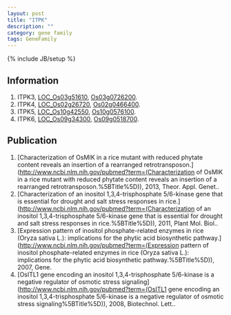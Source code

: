 ```yaml
---
layout: post
title: "ITPK"
description: ""
category: gene family
tags: GeneFamily
---
```

{% include JB/setup %}

## Information
1. ITPK3, [LOC_Os03g51610](http://rice.plantbiology.msu.edu/cgi-bin/ORF_infopage.cgi?orf=LOC_Os03g51610), [Os03g0726200](http://rapdb.dna.affrc.go.jp/viewer/gbrowse_details/irgsp1?name=Os03g0726200).
2. ITPK4, [LOC_Os02g26720](http://rice.plantbiology.msu.edu/cgi-bin/ORF_infopage.cgi?orf=LOC_Os02g26720), [Os02g0466400](http://rapdb.dna.affrc.go.jp/viewer/gbrowse_details/irgsp1?name=Os02g0466400).
3. ITPK5, [LOC_Os10g42550](http://rice.plantbiology.msu.edu/cgi-bin/ORF_infopage.cgi?orf=LOC_Os10g42550), [Os10g0576100](http://rapdb.dna.affrc.go.jp/viewer/gbrowse_details/irgsp1?name=Os10g0576100).
4. ITPK6, [LOC_Os09g34300](http://rice.plantbiology.msu.edu/cgi-bin/ORF_infopage.cgi?orf=LOC_Os09g34300), [Os09g0518700](http://rapdb.dna.affrc.go.jp/viewer/gbrowse_details/irgsp1?name=Os09g0518700).

## Publication
1. [Characterization of OsMIK in a rice mutant with reduced phytate content reveals an insertion of a rearranged retrotransposon.](http://www.ncbi.nlm.nih.gov/pubmed?term=(Characterization of OsMIK in a rice mutant with reduced phytate content reveals an insertion of a rearranged retrotransposon.%5BTitle%5D)), 2013, Theor. Appl. Genet..
2. [Characterization of an inositol 1,3,4-trisphosphate 5/6-kinase gene that is essential for drought and salt stress responses in rice.](http://www.ncbi.nlm.nih.gov/pubmed?term=(Characterization of an inositol 1,3,4-trisphosphate 5/6-kinase gene that is essential for drought and salt stress responses in rice.%5BTitle%5D)), 2011, Plant Mol. Biol..
3. [Expression pattern of inositol phosphate-related enzymes in rice (Oryza sativa L.): implications for the phytic acid biosynthetic pathway.](http://www.ncbi.nlm.nih.gov/pubmed?term=(Expression pattern of inositol phosphate-related enzymes in rice (Oryza sativa L.): implications for the phytic acid biosynthetic pathway.%5BTitle%5D)), 2007, Gene.
4. [OsITL1 gene encoding an inositol 1,3,4-trisphosphate 5/6-kinase is a negative regulator of osmotic stress signaling](http://www.ncbi.nlm.nih.gov/pubmed?term=(OsITL1 gene encoding an inositol 1,3,4-trisphosphate 5/6-kinase is a negative regulator of osmotic stress signaling%5BTitle%5D)), 2008, Biotechnol. Lett..


